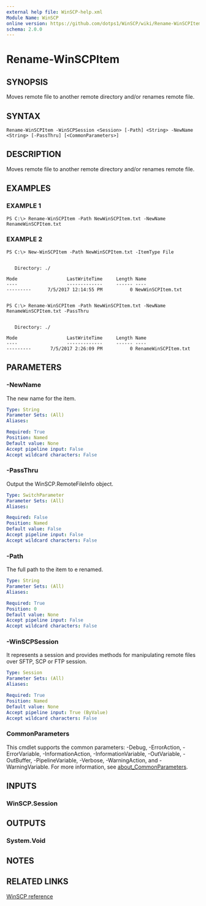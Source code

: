 ```yaml
---
external help file: WinSCP-help.xml
Module Name: WinSCP
online version: https://github.com/dotps1/WinSCP/wiki/Rename-WinSCPItem
schema: 2.0.0
---
```


# Rename-WinSCPItem

## SYNOPSIS
Moves remote file to another remote directory and/or renames remote file.

## SYNTAX

```
Rename-WinSCPItem -WinSCPSession <Session> [-Path] <String> -NewName <String> [-PassThru] [<CommonParameters>]
```

## DESCRIPTION
Moves remote file to another remote directory and/or renames remote file.

## EXAMPLES

### EXAMPLE 1
```
PS C:\> Rename-WinSCPItem -Path NewWinSCPItem.txt -NewName RenameWinSCPItem.txt
```

### EXAMPLE 2
```
PS C:\> New-WinSCPItem -Path NewWinSCPItem.txt -ItemType File


   Directory: ./

Mode                  LastWriteTime     Length Name
----                  -------------     ------ ----
---------      7/5/2017 12:14:55 PM          0 NewWinSCPItem.txt


PS C:\> Rename-WinSCPItem -Path NewWinSCPItem.txt -NewName RenameWinSCPItem.txt -PassThru


   Directory: ./

Mode                  LastWriteTime     Length Name
----                  -------------     ------ ----
---------       7/5/2017 2:26:09 PM          0 RenameWinSCPItem.txt
```

## PARAMETERS

### -NewName
The new name for the item.

```yaml
Type: String
Parameter Sets: (All)
Aliases:

Required: True
Position: Named
Default value: None
Accept pipeline input: False
Accept wildcard characters: False
```

### -PassThru
Output the WinSCP.RemoteFileInfo object.

```yaml
Type: SwitchParameter
Parameter Sets: (All)
Aliases:

Required: False
Position: Named
Default value: False
Accept pipeline input: False
Accept wildcard characters: False
```

### -Path
The full path to the item to e renamed.

```yaml
Type: String
Parameter Sets: (All)
Aliases:

Required: True
Position: 0
Default value: None
Accept pipeline input: False
Accept wildcard characters: False
```

### -WinSCPSession
It represents a session and provides methods for manipulating remote files over SFTP, SCP or FTP session.

```yaml
Type: Session
Parameter Sets: (All)
Aliases:

Required: True
Position: Named
Default value: None
Accept pipeline input: True (ByValue)
Accept wildcard characters: False
```

### CommonParameters
This cmdlet supports the common parameters: -Debug, -ErrorAction, -ErrorVariable, -InformationAction, -InformationVariable, -OutVariable, -OutBuffer, -PipelineVariable, -Verbose, -WarningAction, and -WarningVariable. For more information, see [about_CommonParameters](http://go.microsoft.com/fwlink/?LinkID=113216).

## INPUTS

### WinSCP.Session

## OUTPUTS

### System.Void

## NOTES

## RELATED LINKS

[WinSCP reference](https://winscp.net/eng/docs/library_session_movefile)

